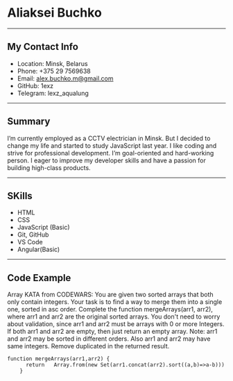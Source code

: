 # Aliaksei Buchko
---
## My Contact Info
   * Location: Minsk, Belarus
   * Phone: +375 29 7569638
   * Email: alex.buchko.m@gmail.com
   * GitHub: 1exz
   * Telegram: lexz_aqualung
---
## Summary
I’m currently employed as a ССTV electrician in Minsk. But I decided to change my life and started to study JavaScript last year. I like coding and strive for professional development.  I’m goal-oriented and hard-working person. I eager to improve my developer skills and have a passion for building high-class products. 

***
## SKills
   * HTML
   * CSS
   * JavaScript (Basic)
   * Git, GitHub
   * VS Code
   * Angular(Basic)

  ***
## Code Example
Array  KATA from CODEWARS: You are given two sorted arrays that both only contain integers. Your task is to find a way to merge them into a single one,
 sorted in asc order. Complete the function mergeArrays(arr1, arr2), where arr1 and arr2 are the original sorted arrays.
You don't need to worry about validation, since arr1 and arr2 must be arrays with 0 or more Integers. 
If both arr1 and arr2 are empty, then just return an empty array.
Note: arr1 and arr2 may be sorted in different orders. Also arr1 and arr2 may have same integers. 
Remove duplicated in the returned result.
```
function mergeArrays(arr1,arr2) {
      return   Array.from(new Set(arr1.concat(arr2).sort((a,b)=>a-b))) 
    }
```